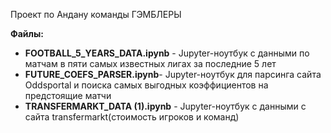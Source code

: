Проект по Андану команды ГЭМБЛЕРЫ

**Файлы:**

- **FOOTBALL_5_YEARS_DATA.ipynb** - Jupyter-ноутбук c данными по матчам в пяти самых известных лигах за последние 5 лет
- **FUTURE_COEFS_PARSER.ipynb**- Jupyter-ноутбук для парсинга сайта Oddsportal и поиска самых выгодных коэффициентов на предстоящие матчи
- **TRANSFERMARKT_DATA (1).ipynb** - Jupyter-ноутбук с данными с сайта transfermarkt(стоимость игроков и команд)
